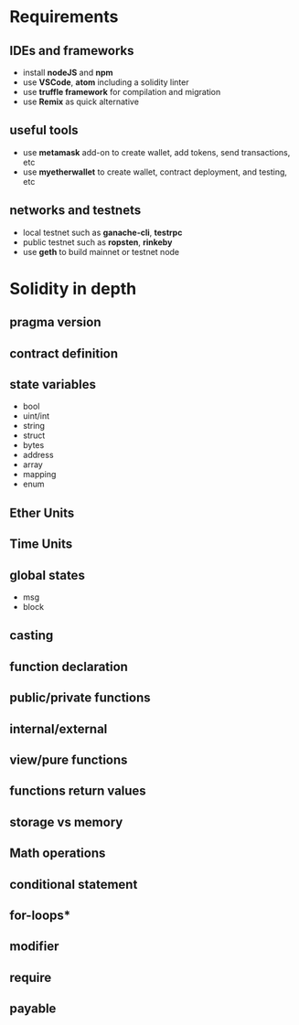 # Requirements

## IDEs and frameworks

- install **nodeJS** and **npm**
- use **VSCode**, **atom** including a solidity linter
- use **truffle framework** for compilation and migration
- use **Remix** as quick alternative

## useful tools

- use **metamask** add-on to create wallet, add tokens, send transactions, etc
- use **myetherwallet** to create wallet, contract deployment, and testing, etc

## networks and testnets

- local testnet such as **ganache-cli**, **testrpc**
- public testnet such as **ropsten**, **rinkeby**
- use **geth** to build mainnet or testnet node

# Solidity in depth

## pragma version


## contract definition


## state variables

- bool
- uint/int
- string
- struct
- bytes
- address
- array
- mapping
- enum

## Ether Units

## Time Units

## global states

- msg
- block

## casting


## function declaration


## public/private functions


## internal/external


## view/pure functions


## functions return values


## storage vs memory


## Math operations


## conditional statement


## for-loops*


## modifier


## require


## payable
